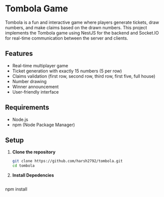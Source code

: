 # Tombola Game

Tombola is a fun and interactive game where players generate tickets, draw numbers, and make claims based on the drawn numbers. This project implements the Tombola game using NestJS for the backend and Socket.IO for real-time communication between the server and clients.

## Features

- Real-time multiplayer game
- Ticket generation with exactly 15 numbers (5 per row)
- Claims validation (first row, second row, third row, first five, full house)
- Number drawing
- Winner announcement
- User-friendly interface

## Requirements

- Node.js
- npm (Node Package Manager)

## Setup

1. **Clone the repository**
   ```sh
   git clone https://github.com/harsh2792/tombola.git
   cd tombola
   ```

2. **Install Depedencies**
   ```sh
  npm install
   ```
